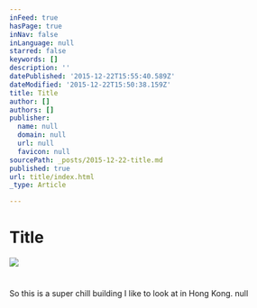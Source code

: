 ```yaml
---
inFeed: true
hasPage: true
inNav: false
inLanguage: null
starred: false
keywords: []
description: ''
datePublished: '2015-12-22T15:55:40.589Z'
dateModified: '2015-12-22T15:50:38.159Z'
title: Title
author: []
authors: []
publisher:
  name: null
  domain: null
  url: null
  favicon: null
sourcePath: _posts/2015-12-22-title.md
published: true
url: title/index.html
_type: Article

---
```

# Title
![](https://the-grid-user-content.s3-us-west-2.amazonaws.com/c58a0677-4e10-49e7-876d-f9abf3e07531.jpg)

# 

So this is a super chill building I like to look at in Hong Kong.
null